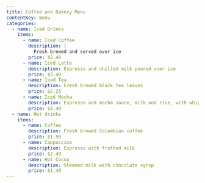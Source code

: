 ```yaml
---
title: Coffee and Bakery Menu
contentKey: menu
categories:
  - name: Iced Drinks
    items:
      - name: Iced Coffee
        description: |
          Fresh brewed and served over ice
        price: $2.49
      - name: Iced Latte
        description: Espresso and chilled milk poured over ice
        price: $3.49
      - name: Iced Tea
        description: Fresh brewed black tea leaves
        price: $2.25
      - name: Iced Mocha
        description: Espresso and mocha sauce, milk and rice, with whipped cream
        price: $3.49
  - name: Hot drinks
    items:
      - name: Coffee
        description: Fresh brewed Colombian coffee
        price: $1.99
      - name: Cappuccino
        description: Espresso with frothed milk
        price: $2.49
      - name: Hot Cocoa
        description: Steamed milk with chocolate syrup
        price: $1.49
---
```

